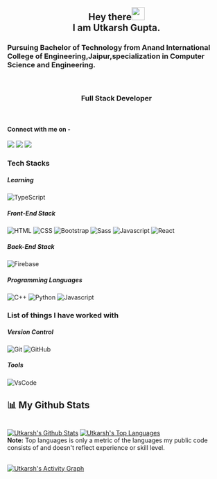 <h2 align="center">Hey there<img src="https://raw.githubusercontent.com/arnoob16/arnoob16/master/wave.gif" width="30px"><br>I am Utkarsh Gupta.</h2>


### Pursuing Bachelor of Technology from Anand International College of Engineering,Jaipur,specialization in Computer Science and Engineering.
<br>
<h3 align="center"; font-weight: "bold"; font-family: "Cursive">Full Stack Developer</h3>
<br>

#### Connect with me on -

[<img src="https://img.shields.io/badge/linkedin-%230077B5.svg?&style=for-the-badge&logo=linkedin&logoColor=white" />](https://www.linkedin.com/in/utkarsh-gupta-209799204)
[<img src = "https://img.shields.io/badge/instagram-%23E4405F.svg?&style=for-the-badge&logo=instagram&logoColor=white">](https://www.instagram.com/utkarshguptta/)
[<img src ="https://img.shields.io/badge/Mail-Here-%23E4405F.svg?&style=for-the-badge&logo=gmail&logoColor=white">](mailto:er.utkarshguptaa@gmail.com)


### Tech Stacks

##### Learning

![TypeScript](https://img.shields.io/badge/-TypeScript-ffffff?style=curve-square&logo=typescript)

##### Front-End Stack

![HTML](https://img.shields.io/badge/-HTML5-fff?style=flat-curve&logo=html5)
![CSS](https://img.shields.io/badge/-CSS3-2AB7F6?style=flat-curve&logo=css3)
![Bootstrap](https://img.shields.io/badge/-Bootstrap-563D7C?style=flat-curve&logo=bootstrap)
![Sass](https://img.shields.io/badge/-SASS-eee?style=flat-curve&logo=sass)
![Javascript](https://img.shields.io/badge/-JavaScript-323330?style=flat-curve&logo=javascript)
![React](https://img.shields.io/badge/-ReactJS-black?style=flat-curve&logo=react)

##### Back-End Stack

![Firebase](https://img.shields.io/badge/-Firebase-00599C?style=flat-curve&logo=Firebase)


##### Programming Languages

![C++](https://img.shields.io/badge/-C++-306998?style=flat-curve&logo=cplusplus)
![Python](https://img.shields.io/badge/-Python-FFE873?style=flat-curve&logo=python)
![Javascript](https://img.shields.io/badge/-JavaScript-323330?style=flat-curve&logo=javascript)


### List of things I have worked with

##### Version Control

![Git](https://img.shields.io/badge/-Git-181717?style=flat-curve&logo=git)
![GitHub](https://img.shields.io/badge/-GitHub-181717?style=flat-curve&logo=github)

##### Tools
![VsCode](https://img.shields.io/badge/-VsCode-181717?style=flat-curve&logo=vs)



## 📊 My Github Stats

  <br/>
    <a href="https://github.com/utkarsh3020/github-readme-stats"><img alt="Utkarsh's Github Stats" src="https://github-readme-stats.vercel.app/api?username=utkarsh3020&show_icons=true&count_private=true&theme=react&hide_border=true&bg_color=0D1117" /></a>
  <a href="https://github.com/utkarsh3020/github-readme-stats"><img alt="Utkarsh's Top Languages" src="https://github-readme-stats.vercel.app/api/top-langs/?username=utkarsh3020&langs_count=8&count_private=true&layout=compact&theme=react&hide_border=true&bg_color=0D1117" /></a>
  <br/>
  <b>Note:</b> Top languages is only a metric of the languages my public code consists of and doesn't reflect experience or skill level.

<br/>
<br/>

<a href="https://github.com/utkarsh3020/github-readme-activity-graph"><img alt="Utkarsh's Activity Graph" src="https://activity-graph.herokuapp.com/graph?username=utkarsh3020&bg_color=0D1117&color=5BCDEC&line=5BCDEC&point=FFFFFF&hide_border=true" /></a>
